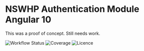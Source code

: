 # NSWHP Authentication Module Angular 10

This was a proof of concept. Still needs work.

![Workflow Status](https://img.shields.io/github/workflow/status/nsw-health-pathology/nswhp-auth-ng-10/node-js-build-ci/develop)
![Coverage](https://img.shields.io/coveralls/github/nsw-health-pathology/nswhp-auth-ng-10/develop)
![Licence](https://img.shields.io/github/license/nsw-health-pathology/nswhp-auth-ng-10)

<!-- # NswhpAuth

This library was generated with [Angular CLI](https://github.com/angular/angular-cli) version 10.1.6.

## Code scaffolding

Run `ng generate component component-name --project nswhpauth` to generate a new component. You can also use `ng generate directive|pipe|service|class|guard|interface|enum|module --project nswhpauth`.
> Note: Don't forget to add `--project nswhpauth` or else it will be added to the default project in your `angular.json` file. 

## Build

Run `ng build nswhpauth` to build the project. The build artifacts will be stored in the `dist/` directory.

## Publishing

After building your library with `ng build nswhpauth`, go to the dist folder `cd dist/nswhpauth` and run `npm publish`.

## Running unit tests

Run `ng test nswhpauth` to execute the unit tests via [Karma](https://karma-runner.github.io).

## Further help

To get more help on the Angular CLI use `ng help` or go check out the [Angular CLI README](https://github.com/angular/angular-cli/blob/master/README.md). -->
